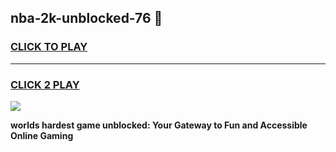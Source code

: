 
## nba-2k-unblocked-76 👋
<h3>
<a href="https://premium.freeplayer.one?title=nba-2k-unblocked-76&ref=14F">CLICK TO PLAY</a></h3>
<hr>

<h3>
<a href="https://premium.freeplayer.one?title=nba-2k-unblocked-76&ref=14F">CLICK 2 PLAY</a>
  
</h3>

<a href="https://premium.freeplayer.one?title=nba-2k-unblocked-76&ref=12F/"><img src="https://clearcache.store/games.png"></a>


**worlds hardest game unblocked: Your Gateway to Fun and Accessible Online Gaming**
